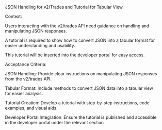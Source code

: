JSON Handling for v2/Trades and Tutorial for Tabular View

Context:

Users interacting with the v2/trades API need guidance on handling and manipulating JSON responses.

A tutorial is required to show how to convert JSON into a tabular format for easier understanding and usability.

This tutorial will be inserted into the developer portal for easy access.

Acceptance Criteria:

JSON Handling: Provide clear instructions on manipulating JSON responses from the v2/trades API.

Tabular Format: Include methods to convert JSON data into a tabular view for easier analysis.

Tutorial Creation: Develop a tutorial with step-by-step instructions, code examples, and visual aids.

Developer Portal Integration: Ensure the tutorial is published and accessible in the developer portal under the relevant section